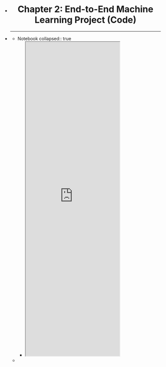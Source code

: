 - <h1 align="center">Chapter 2: End-to-End Machine Learning Project (Code)</h1>
- ***
	- Notebook
	  collapsed:: true
		- <iframe src="https://github.com/KennethJefferson/Notes/blob/main/Software%20Engineering/assets/Housing.ipynb" height="1000px"></iframe>
	-